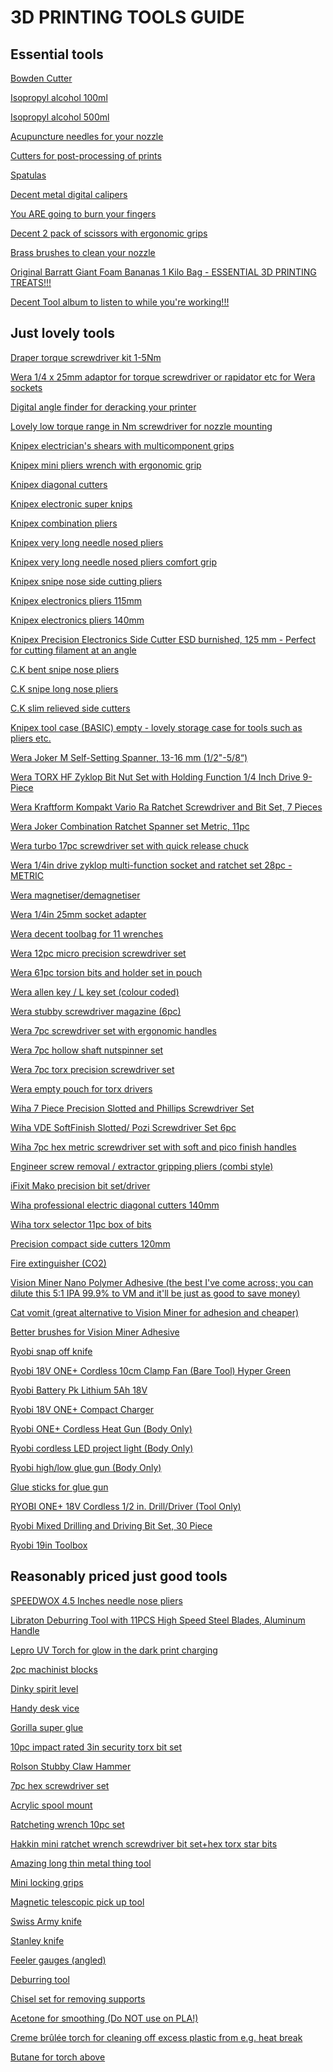 # 3D PRINTING TOOLS GUIDE

## Essential tools

<a href="https://www.amazon.co.uk/gp/product/B015HA1NNA/?&_encoding=UTF8&tag=oernster-21&linkCode=ur2&linkId=51a86bed557d84cb6cef406055638f7b&camp=1634&creative=6738">Bowden Cutter<a>

<a href="https://www.amazon.co.uk/gp/product/B092TBHDL3/?&_encoding=UTF8&tag=oernster-21&linkCode=ur2&linkId=e10cc15a416761533995046f815537ef&camp=1634&creative=6738">Isopropyl alcohol 100ml</a>

<a href="https://www.amazon.co.uk/gp/product/B0924X4G9K/?&_encoding=UTF8&tag=oernster-21&linkCode=ur2&linkId=09090fc287b011369fb7a69116c5f39f&camp=1634&creative=6738">Isopropyl alcohol 500ml</a>

<a href="https://www.amazon.com/Hestya-Printer-Nozzle-Cleaning-Stainless/dp/B078HXTLX8/">Acupuncture needles for your nozzle</a>

<a href="https://www.amazon.co.uk/gp/product/B09S5VF7PC/?&_encoding=UTF8&tag=oernster-21&linkCode=ur2&linkId=24ce2cf69240f291f162a8d098e184c2&camp=1634&creative=6738">Cutters for post-processing of prints</a>

<a href="https://www.amazon.co.uk/gp/product/B075SLTY8B/?&_encoding=UTF8&tag=oernster-21&linkCode=ur2&linkId=e5d4fb2135400e505e6e4984db79cfb9&camp=1634&creative=6738">Spatulas</a>

<a href="https://www.amazon.co.uk/gp/product/B085ZGTR2P/?&_encoding=UTF8&tag=oernster-21&linkCode=ur2&linkId=48ab001e1f0eb864173c6dd670b0bc6d&camp=1634&creative=6738">Decent metal digital calipers</a>

<a href="https://www.amazon.co.uk/gp/product/B071QXB1BC/?&_encoding=UTF8&tag=oernster-21&linkCode=ur2&linkId=2e833237d8683ab460ee9b78e87a2b7d&camp=1634&creative=6738">You ARE going to burn your fingers</a>

<a href="https://www.amazon.co.uk/gp/product/B07H4LTQ1D/?&_encoding=UTF8&tag=oernster-21&linkCode=ur2&linkId=d97f76b84cfd4f60291ff2345a8262bc&camp=1634&creative=6738">Decent 2 pack of scissors with ergonomic grips</a>

<a href="https://www.amazon.co.uk/gp/product/B08D9QH3X3/?&_encoding=UTF8&tag=oernster-21&linkCode=ur2&linkId=52444864091dcc963c1f6e2be7726262&camp=1634&creative=6738">Brass brushes to clean your nozzle</a>

<a href="https://amzn.to/3MYJopO">Original Barratt Giant Foam Bananas 1 Kilo Bag - ESSENTIAL 3D PRINTING TREATS!!!</a>

<a href="https://www.amazon.co.uk/gp/product/B07ZW9PY6B/">Decent Tool album to listen to while you're working!!!</a>
  
## Just lovely tools

<a href="https://www.amazon.co.uk/gp/product/B0108AETW6/">Draper torque screwdriver kit 1-5Nm</a>

<a href="https://www.amazon.co.uk/gp/product/B06XW33DSN/">Wera 1/4 x 25mm adaptor for torque screwdriver or rapidator etc for Wera sockets</a>

<a href="https://www.amazon.co.uk/dp/B003NKALBC">Digital angle finder for deracking your printer</a>

<a href="https://www.amazon.co.uk/dp/B003AI9US2">Lovely low torque range in Nm screwdriver for nozzle mounting</a>

<a href="https://www.amazon.co.uk/gp/product/B07BMQ9BP5/">Knipex electrician's shears with multicomponent grips</a>

<a href="https://www.amazon.co.uk/gp/product/B005EXOK0Y/?&_encoding=UTF8&tag=oernster-21&linkCode=ur2&linkId=a1b56f1bab0036b868be7850ed2b3d47&camp=1634&creative=6738">Knipex mini pliers wrench with ergonomic grip</a>

<a href="https://www.amazon.co.uk/gp/product/B0001D8PE4/?&_encoding=UTF8&tag=oernster-21&linkCode=ur2&linkId=b3a0bd27a51e973289df214bb64f7dd0&camp=1634&creative=6738">Knipex diagonal cutters</a>

<a href="https://www.amazon.co.uk/gp/product/B0001P0CI4/?&_encoding=UTF8&tag=oernster-21&linkCode=ur2&linkId=f7392ca7f8752ffcec3e100113c4efd3&camp=1634&creative=6738">Knipex electronic super knips</a>

<a href="https://www.amazon.co.uk/gp/product/B0001D9J2G/?&_encoding=UTF8&tag=oernster-21&linkCode=ur2&linkId=192bc8c3ba7b6fa4d5eed2889c2168c5&camp=1634&creative=6738">Knipex combination pliers</a>

<a href="https://www.amazon.co.uk/gp/product/B002UU3R7Q?&_encoding=UTF8&tag=oernster-21&linkCode=ur2&linkId=6eba1029c5f05cf85c200b9e1f0cbf03&camp=1634&creative=6738">Knipex very long needle nosed pliers</a>

<a href="https://www.primetools.co.uk/product/knipex-31-15-160-flat-nose-pliers-needle-nose-pliers-multi-component-grips-chrome-plated-160mm/">Knipex very long needle nosed pliers comfort grip</a>

<a href="https://www.amazon.co.uk/dp/B00182TGFO?&_encoding=UTF8&tag=oernster-21&linkCode=ur2&linkId=47d6edcbddb84ac9ee6d11452220e617&camp=1634&creative=6738">Knipex snipe nose side cutting pliers</a>

<a href="https://www.amazon.co.uk/gp/product/B0001P0C1G/?&_encoding=UTF8&tag=oernster-21&linkCode=ur2&linkId=ed1b692c1f47ca8e5ea71679d6c4ce9f&camp=1634&creative=6738">Knipex electronics pliers 115mm</a>

<a href="https://www.amazon.co.uk/gp/product/B003RWS9I8/?&_encoding=UTF8&tag=oernster-21&linkCode=ur2&linkId=5106e94f95c0bc4df9eae6d72ef6d973&camp=1634&creative=6738">Knipex electronics pliers 140mm</a>

<a href="https://amzn.to/3K4RMDv">Knipex Precision Electronics Side Cutter ESD burnished, 125 mm - Perfect for cutting filament at an angle</a>

<a href="https://www.amazon.co.uk/gp/product/B00W1MKTGU/?&_encoding=UTF8&tag=oernster-21&linkCode=ur2&linkId=16b43828c134fe398ad021725083dd09&camp=1634&creative=6738">C.K bent snipe nose pliers</a>

<a href="https://www.amazon.co.uk/gp/product/B00W1OEBWG/?&_encoding=UTF8&tag=oernster-21&linkCode=ur2&linkId=9d3db4fbff110e73fc110a5a0f7d8208&camp=1634&creative=6738">C.K snipe long nose pliers</a>

<a href="https://www.amazon.co.uk/gp/product/B00W1MLOGY/?&_encoding=UTF8&tag=oernster-21&linkCode=ur2&linkId=10c6e362528c6bc18b7becef6000bb90&camp=1634&creative=6738">C.K slim relieved side cutters</a>

<a href="https://www.amazon.co.uk/gp/product/B000R2C9EG/">Knipex tool case (BASIC) empty - lovely storage case for tools such as pliers etc.</a>

<a href="https://amzn.to/3EuOMgG">Wera Joker M Self-Setting Spanner, 13-16 mm (1/2"-5/8“)</a>

<a href="https://amzn.to/42wwo0q">Wera TORX HF Zyklop Bit Nut Set with Holding Function 1/4 Inch Drive 9-Piece</a>
  
<a href="https://amzn.to/464iV34">Wera Kraftform Kompakt Vario Ra Ratchet Screwdriver and Bit Set, 7 Pieces</a>

<a href="https://amzn.to/3QEalm6">Wera Joker Combination Ratchet Spanner set Metric, 11pc</a>

<a href="https://www.amazon.co.uk/gp/product/B085CS7WDT/?&_encoding=UTF8&tag=oernster-21&linkCode=ur2&linkId=d2af585ec8fd083c347f4a00aabdcfd9&camp=1634&creative=6738">Wera turbo 17pc screwdriver set with quick release chuck</a>

<a href="https://www.amazon.co.uk/gp/product/B00IMF1CDO/">Wera 1/4in drive zyklop multi-function socket and ratchet set 28pc - METRIC</a>

<a href="https://www.amazon.co.uk/gp/product/B09TL2LSCL/?&_encoding=UTF8&tag=oernster-21&linkCode=ur2&linkId=d358c2be22b5ebf5879bf656fd9c6985&camp=1634&creative=6738">Wera magnetiser/demagnetiser</a>

<a href="https://www.amazon.co.uk/gp/product/B06XW33DSN/?&_encoding=UTF8&tag=oernster-21&linkCode=ur2&linkId=41e29b82a1c5d538cefcd86762e37bcf&camp=1634&creative=6738">Wera 1/4in 25mm socket adapter</a>

<a href="https://www.amazon.co.uk/gp/product/B00OHOXF0M/?&_encoding=UTF8&tag=oernster-21&linkCode=ur2&linkId=8241248d7457bdf0f64b429b85438c67&camp=1634&creative=6738">Wera decent toolbag for 11 wrenches</a>

<a href="https://www.amazon.co.uk/gp/product/B009ODV0PI/?&_encoding=UTF8&tag=oernster-21&linkCode=ur2&linkId=e8ac651a510ea9a1d52ee5dbe4ebc4a7&camp=1634&creative=6738">Wera 12pc micro precision screwdriver set</a>

<a href="https://www.amazon.co.uk/gp/product/B01BSOMS38/?&_encoding=UTF8&tag=oernster-21&linkCode=ur2&linkId=39805c01ac81b47452772c49a29428b7&camp=1634&creative=6738">Wera 61pc torsion bits and holder set in pouch</a>

<a href="https://www.amazon.co.uk/gp/product/B009ODV0OE/?&_encoding=UTF8&tag=oernster-21&linkCode=ur2&linkId=7edd5d697f253dda0d5bb13b474a1588&camp=1634&creative=6738">Wera allen key / L key set (colour coded)</a>

<a href="https://www.amazon.co.uk/dp/B08XTP1LR6/?&_encoding=UTF8&tag=oernster-21&linkCode=ur2&linkId=98409778282569e3754dc39924f5bfe8&camp=1634&creative=6738">Wera stubby screwdriver magazine (6pc)</a>

<a href="https://www.amazon.co.uk/gp/product/B08H242SJP/?&_encoding=UTF8&tag=oernster-21&linkCode=ur2&linkId=35105f03929cabe886e02249241a709a&camp=1634&creative=6738">Wera 7pc screwdriver set with ergonomic handles</a>

<a href="https://www.amazon.co.uk/gp/product/B00154Y0MY/?&_encoding=UTF8&tag=oernster-21&linkCode=ur2&linkId=4daeabfbea4c7dbc1efd3aa76d3d033e&camp=1634&creative=6738">Wera 7pc hollow shaft nutspinner set</a>

<a href="https://www.amazon.co.uk/gp/product/B007ICV4FS/?&_encoding=UTF8&tag=oernster-21&linkCode=ur2&linkId=a61ff1e467a900577096764f9e9bbe4a&camp=1634&creative=6738">Wera 7pc torx precision screwdriver set</a>

<a href="https://www.amazon.co.uk/gp/product/B0155KZV5S/?&_encoding=UTF8&tag=oernster-21&linkCode=ur2&linkId=26d937b53d958f9db15cdba58d181525&camp=1634&creative=6738">Wera empty pouch for torx drivers</a>

<a href="https://amzn.to/44c6WP4">Wiha 7 Piece Precision Slotted and Phillips Screwdriver Set</a>

<a href="https://amzn.to/42WoFc8">Wiha VDE SoftFinish Slotted/ Pozi Screwdriver Set 6pc</a>

<a href="https://www.amazon.co.uk/gp/product/B000T9W1GI/?&_encoding=UTF8&tag=oernster-21&linkCode=ur2&linkId=ba5aa628fd2723d555bae9ef86d52856&camp=1634&creative=6738">Wiha 7pc hex metric screwdriver set with soft and pico finish handles</a>

<a href="https://www.amazon.co.uk/dp/B002L6HJAA/?&_encoding=UTF8&tag=oernster-21&linkCode=ur2&linkId=ad0fec0664f1b1a8cea9ccf03a0fde95&camp=1634&creative=6738">Engineer screw removal / extractor gripping pliers (combi style)</a>

<a href="https://www.amazon.co.uk/gp/product/B0189YWOIO/?&_encoding=UTF8&tag=oernster-21&linkCode=ur2&linkId=2e6b95d7a015acd04376c6dfd355be98&camp=1634&creative=6738">iFixit Mako precision bit set/driver</a>

<a href="https://www.amazon.co.uk/gp/product/B07RMWXF4M/?&_encoding=UTF8&tag=oernster-21&linkCode=ur2&linkId=cc12455f93b166041230988fb0c32132&camp=1634&creative=6738">Wiha professional electric diagonal cutters 140mm</a>

<a href="https://www.amazon.co.uk/dp/B001US4RMI/?&_encoding=UTF8&tag=oernster-21&linkCode=ur2&linkId=ba30841642233ba65bd6ac67c1887e48&camp=1634&creative=6738">Wiha torx selector 11pc box of bits</a>

<a href="https://www.amazon.co.uk/gp/product/B000TGJSWG/?&_encoding=UTF8&tag=oernster-21&linkCode=ur2&linkId=7fa35918cb01a3156fb69962c2d86f29&camp=1634&creative=6738">Precision compact side cutters 120mm</a>

<a href="https://www.amazon.co.uk/gp/product/B00NPWP6GI/?&_encoding=UTF8&tag=oernster-21&linkCode=ur2&linkId=302591d51e650a4c327e71ce63a95f36&camp=1634&creative=6738">Fire extinguisher (CO2)</a>

<a href="https://visionminer.com/products/nano-polymer-adhesive">Vision Miner Nano Polymer Adhesive (the best I've come across; you can dilute this 5:1 IPA 99.9% to VM and it'll be just as good to save money)</a>

<a href="https://www.printyplease.uk/Accessories/CV120">Cat vomit (great alternative to Vision Miner for adhesion and cheaper)</a>

<a href="https://www.amazon.co.uk/gp/product/B0052UN1JA/?&_encoding=UTF8&tag=oernster-21&linkCode=ur2&linkId=72b0e681f47ddf21428bf7ae9ef72f07&camp=1634&creative=6738">Better brushes for Vision Miner Adhesive</a>

<a href="https://amzn.to/3pm9RpF">Ryobi snap off knife</a>

<a href="https://amzn.to/3Xk5Y15">Ryobi 18V ONE+ Cordless 10cm Clamp Fan (Bare Tool) Hyper Green</a>

<a href="https://www.amazon.co.uk/gp/product/B0117BTDT4/?&_encoding=UTF8&tag=oernster-21&linkCode=ur2&linkId=dbad5f930845c38319838f818003bce7&camp=1634&creative=6738">Ryobi Battery Pk Lithium 5Ah 18V</a>

<a href="https://www.amazon.co.uk/gp/product/B07124RR3T/?&_encoding=UTF8&tag=oernster-21&linkCode=ur2&linkId=d254ea2e89861dd63a953ca1177e73e4&camp=1634&creative=6738">Ryobi 18V ONE+ Compact Charger</a>

<a href="https://www.amazon.co.uk/gp/product/B07NQPLV5G/?&_encoding=UTF8&tag=oernster-21&linkCode=ur2&linkId=1d15ff03b6a970c3ecdc59a538520e61&camp=1634&creative=6738">Ryobi ONE+ Cordless Heat Gun (Body Only)</a>

<a href="https://www.amazon.co.uk/gp/product/B07QGRC18G/?&_encoding=UTF8&tag=oernster-21&linkCode=ur2&linkId=87198faf56ea5477ccb8a31e245bd015&camp=1634&creative=6738">Ryobi cordless LED project light (Body Only)</a>

<a href="https://www.amazon.co.uk/gp/product/B08YKCSHR4/?&_encoding=UTF8&tag=oernster-21&linkCode=ur2&linkId=85cf87eb1e9d09710b64549234d6bef9&camp=1634&creative=6738">Ryobi high/low glue gun (Body Only)</a>

<a href="https://www.amazon.co.uk/gp/product/B075K76SHF/?&_encoding=UTF8&tag=oernster-21&linkCode=ur2&linkId=ff464f3db3c3319f97d354bc06b6761c&camp=1634&creative=6738">Glue sticks for glue gun</a>

<a href="https://amzn.to/3WSFSSx">RYOBI ONE+ 18V Cordless 1/2 in. Drill/Driver (Tool Only)</a>

<a href="https://amzn.to/43MWmxP">Ryobi Mixed Drilling and Driving Bit Set, 30 Piece</a>

<a href="https://amzn.to/3rzQk5T">Ryobi 19in Toolbox</a>
  
## Reasonably priced just good tools

<a href="https://www.amazon.co.uk/dp/B0BSL4CQL5">SPEEDWOX 4.5 Inches needle nose pliers</a>

<a href="https://amzn.to/3CLbS1Q">Libraton Deburring Tool with 11PCS High Speed Steel Blades, Aluminum Handle</a>

<a href="https://amzn.to/43ZZve7">Lepro UV Torch for glow in the dark print charging</a>

<a href="https://www.amazon.co.uk/gp/product/B07NY218RY/?&_encoding=UTF8&tag=oernster-21&linkCode=ur2&linkId=df28d09cb694edd154743198867e46a6&camp=1634&creative=6738">2pc machinist blocks</a>

<a href="https://www.amazon.co.uk/gp/product/B003UAT6KW/?&_encoding=UTF8&tag=oernster-21&linkCode=ur2&linkId=e2ac8cb136a6326b823f11189661cf5b&camp=1634&creative=6738">Dinky spirit level</a>

<a href="https://www.amazon.co.uk/dp/B001O51JCS/?&_encoding=UTF8&tag=oernster-21&linkCode=ur2&linkId=8c603f99805885f41ed63e5915ebc12e&camp=1634&creative=6738">Handy desk vice</a>

<a href="https://www.amazon.co.uk/dp/B003CT4XT0/?&_encoding=UTF8&tag=oernster-21&linkCode=ur2&linkId=e5f885478d544a54c362083e400e353b&camp=1634&creative=6738">Gorilla super glue</a>

<a href="https://www.amazon.co.uk/gp/product/B086K2DDS8/?&_encoding=UTF8&tag=oernster-21&linkCode=ur2&linkId=4f16e9dc27d2363899dbb9b1e7e3dbef&camp=1634&creative=6738">10pc impact rated 3in security torx bit set</a>

<a href="https://www.amazon.co.uk/gp/product/B00JITHXRM/?&_encoding=UTF8&tag=oernster-21&linkCode=ur2&linkId=2ac508df8827da5cbfb076a422e26d71&camp=1634&creative=6738">Rolson Stubby Claw Hammer</a>

<a href="https://www.amazon.co.uk/gp/product/B0854KM5PB/?&_encoding=UTF8&tag=oernster-21&linkCode=ur2&linkId=5e4e4255dfb7030142894bb3562e95d2&camp=1634&creative=6738">7pc hex screwdriver set</a>

<a href="https://www.amazon.co.uk/gp/product/B07872RX7G?&_encoding=UTF8&tag=oernster-21&linkCode=ur2&linkId=5796e6c686e2cf3fcbceac332588c25f&camp=1634&creative=6738">Acrylic spool mount</a>

<a href="https://www.amazon.co.uk/gp/product/B07W7TPJ3X/?&_encoding=UTF8&tag=oernster-21&linkCode=ur2&linkId=23afafbe19df9b3f5b117cc20d216a6c&camp=1634&creative=6738">Ratcheting wrench 10pc set</a>

<a href="https://www.amazon.co.uk/gp/product/B073WWCW4W/?&_encoding=UTF8&tag=oernster-21&linkCode=ur2&linkId=8b1b6d6f4a82ce4f19b4d61d3a213fd6&camp=1634&creative=6738">Hakkin mini ratchet wrench screwdriver bit set+hex torx star bits</a>

<a href="https://noclogger.com/products/noclogger-the-must-have-3d-printing-tool">Amazing long thin metal thing tool</a>

<a href="https://www.amazon.co.uk/gp/product/B074XF9HL3/?&_encoding=UTF8&tag=oernster-21&linkCode=ur2&linkId=b2039a69a0b8224d86864d387769dfac&camp=1634&creative=6738">Mini locking grips</a>

<a href="https://www.amazon.co.uk/gp/product/B001I78SK8/?&_encoding=UTF8&tag=oernster-21&linkCode=ur2&linkId=d2b2315cb704811842350d62261baf7a&camp=1634&creative=6738">Magnetic telescopic pick up tool</a>

<a href="https://www.amazon.co.uk/gp/product/B0001GS19K/?&_encoding=UTF8&tag=oernster-21&linkCode=ur2&linkId=fe3af98ec777c9c36a80e069157500c3&camp=1634&creative=6738">Swiss Army knife</a>

<a href="https://www.amazon.co.uk/gp/product/B000X2CYN6/?&_encoding=UTF8&tag=oernster-21&linkCode=ur2&linkId=b8e224b9e07fff252656eb338580980d&camp=1634&creative=6738">Stanley knife</a>

<a href="https://www.amazon.co.uk/gp/product/B07K8KQH47/?&_encoding=UTF8&tag=oernster-21&linkCode=ur2&linkId=766f42749f98f2666a42b99eeff3b332&camp=1634&creative=6738">Feeler gauges (angled)</a>

<a href="https://www.amazon.co.uk/gp/product/B07RHZ7T5C/?&_encoding=UTF8&tag=oernster-21&linkCode=ur2&linkId=3eeff279f830a9b7ea584c2224d4aeed&camp=1634&creative=6738">Deburring tool</a>

<a href="https://www.amazon.co.uk/gp/product/B07353DB6L/?&_encoding=UTF8&tag=oernster-21&linkCode=ur2&linkId=e2fc796b4d67b798183f987b11196426&camp=1634&creative=6738">Chisel set for removing supports</a>

<a href="https://www.amazon.co.uk/gp/product/B087M84WR7/?&_encoding=UTF8&tag=oernster-21&linkCode=ur2&linkId=cc3287b58610ab2dab635974d5c1a32e&camp=1634&creative=6738">Acetone for smoothing (Do NOT use on PLA!)</a>

<a href="https://www.amazon.co.uk/gp/product/B07L8YPYQK/?&_encoding=UTF8&tag=oernster-21&linkCode=ur2&linkId=40147629154436cff23e3c99771e429a&camp=1634&creative=6738">Creme brûlée torch for cleaning off excess plastic from e.g. heat break</a>

<a href="https://www.amazon.co.uk/gp/product/B00CX3L8IA/?&_encoding=UTF8&tag=oernster-21&linkCode=ur2&linkId=025336c8d920bf194feda74e760ebbbf&camp=1634&creative=6738">Butane for torch above</a>
